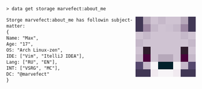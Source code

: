 ```mcfunction
> data get storage marvefect:about_me
```
<img align="right" src="https://github.com/Marvefect/Marvefect/blob/main/avatar.png?raw=true" alt="" width="160" />

```mcfunction
Storge marvefect:about_me has followin subject-matter:
{
Name: "Max",
Age: "17",
OS: "Arch Linux-zen",
IDE: ["Vim", "ItelliJ IDEA"],
Lang: ["RU", "EN"],
INT: ["VSRG", "MC"],
DC: "@marvefect"
}
```
